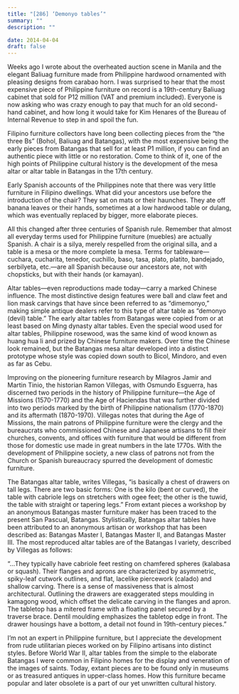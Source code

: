 ```yaml
---
title: "[286] ‘Demonyo tables’"
summary: ""
description: ""

date: 2014-04-04
draft: false
---
```


Weeks ago I wrote about the overheated auction scene in Manila and the elegant Baliuag furniture made from Philippine hardwood ornamented with pleasing designs from carabao horn. I was surprised to hear that the most expensive piece of Philippine furniture on record is a 19th-century Baliuag cabinet that sold for P12 million (VAT and premium included). Everyone is now asking who was crazy enough to pay that much for an old second-hand cabinet, and how long it would take for Kim Henares of the Bureau of Internal Revenue to step in and spoil the fun.

Filipino furniture collectors have long been collecting pieces from the “the three Bs” (Bohol, Baliuag and Batangas), with the most expensive being the early pieces from Batangas that sell for at least P1 million, if you can find an authentic piece with little or no restoration. Come to think of it, one of the high points of Philippine cultural history is the development of the mesa altar or altar table in Batangas in the 17th century.

Early Spanish accounts of the Philippines note that there was very little furniture in Filipino dwellings. What did your ancestors use before the introduction of the chair? They sat on mats or their haunches. They ate off banana leaves or their hands, sometimes at a low hardwood table or dulang, which was eventually replaced by bigger, more elaborate pieces.

All this changed after three centuries of Spanish rule. Remember that almost all everyday terms used for Philippine furniture (muebles) are actually Spanish. A chair is a silya, merely respelled from the original silla, and a table is a mesa or the more complete la mesa. Terms for tableware—cuchara,  cucharita,  tenedor,  cuchillo,  baso,  tasa,  plato,  platito,  bandejado,  serbilyeta, etc.—are all Spanish because our ancestors ate, not with chopsticks, but with their hands (or kamayan).

Altar tables—even reproductions made today—carry a marked Chinese influence. The most distinctive design features were ball and claw feet and lion mask carvings that have since been referred to as “dimemonyo,” making simple antique dealers refer to this type of altar table as “demonyo (devil) table.” The early altar tables from Batangas were copied from or at least based on Ming dynasty altar tables. Even the special wood used for altar tables, Philippine rosewood, was the same kind of wood known as huang  hua  li  and prized by Chinese furniture makers. Over time the Chinese look remained, but the Batangas  mesa  altar  developed into a distinct prototype whose style was copied down south to Bicol, Mindoro, and even as far as Cebu.

Improving on the pioneering furniture research by Milagros Jamir and Martin Tinio, the historian Ramon Villegas, with Osmundo Esguerra, has discerned two periods in the history of Philippine furniture—the Age of Missions (1570-1770) and the Age of Haciendas that was further divided into two periods marked by the birth of Philippine nationalism (1770-1870) and its aftermath (1870-1970). Villegas notes that during the Age of Missions, the main patrons of Philippine furniture were the clergy and the bureaucrats who commissioned Chinese and Japanese artisans to fill their churches, convents, and offices with furniture that would be different from those for domestic use made in great numbers in the late 1770s. With the development of Philippine society, a new class of patrons not from the Church or Spanish bureaucracy spurred the development of domestic furniture.

The Batangas altar table, writes Villegas, “is basically a chest of drawers on tall legs. There are two basic forms: One is the kilo (bent or curved), the table with cabriole legs on stretchers with ogee feet; the other is the tuwid, the table with straight or tapering legs.” From extant pieces a workshop by an anonymous Batangas master furniture maker has been traced to the present San Pascual, Batangas. Stylistically, Batangas altar tables have been attributed to an anonymous artisan or workshop that has been described as: Batangas Master I, Batangas Master II, and Batangas Master III. The most reproduced altar tables are of the Batangas I variety, described by Villegas as follows:

“…They typically have cabriole feet resting on chamfered spheres (kalabasa or squash). Their flanges and aprons are characterized by asymmetric, spiky-leaf cutwork outlines, and flat, lacelike piercework (calado) and shallow carving. There is a sense of massiveness that is almost architectural. Outlining the drawers are exaggerated steps moulding in kamagong wood, which offset the delicate carving in the flanges and apron. The tabletop has a mitered frame with a floating panel secured by a traverse brace. Dentil moulding emphasizes the tabletop edge in front. The drawer housings have a bottom, a detail not found in 19th-century pieces.”

I’m not an expert in Philippine furniture, but I appreciate the development from rude utilitarian pieces worked on by Filipino artisans into distinct styles. Before World War II, altar tables from the simple to the elaborate Batangas I were common in Filipino homes for the display and veneration of the images of saints. Today, extant pieces are to be found only in museums or as treasured antiques in upper-class homes. How this furniture became popular and later obsolete is a part of our yet unwritten cultural history.
